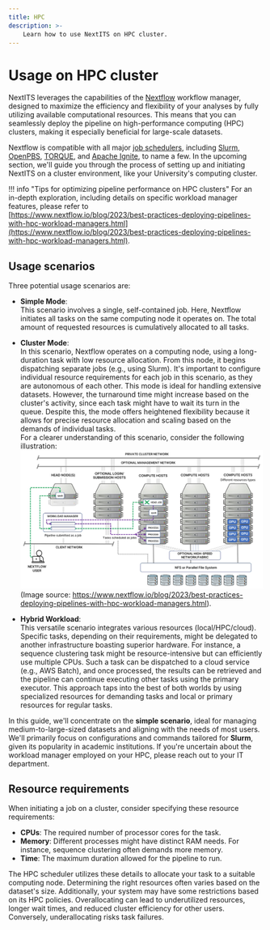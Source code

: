 ```yaml
---
title: HPC
description: >-
    Learn how to use NextITS on HPC cluster.
---
```


# Usage on HPC cluster

NextITS leverages the capabilities of the [Nextflow](https://www.nextflow.io/) workflow manager, 
designed to maximize the efficiency and flexibility of your analyses by fully utilizing available computational resources. 
This means that you can seamlessly deploy the pipeline on high-performance computing (HPC) clusters, 
making it especially beneficial for large-scale datasets.  

Nextflow is compatible with all major [job schedulers](https://en.wikipedia.org/wiki/Job_scheduler), including 
[Slurm](https://slurm.schedmd.com/documentation.html), 
[OpenPBS](https://www.openpbs.org/), 
[TORQUE](https://adaptivecomputing.com/cherry-services/torque-resource-manager/), 
and [Apache Ignite](https://ignite.apache.org/), 
to name a few. 
In the upcoming section, we'll guide you through the process of setting up and initiating NextITS on a cluster environment, 
like your University's computing cluster.  

!!! info "Tips for optimizing pipeline performance on HPC clusters"
    For an in-depth exploration, including details on specific workload manager features, please refer to  
    [https://www.nextflow.io/blog/2023/best-practices-deploying-pipelines-with-hpc-workload-managers.html](https://www.nextflow.io/blog/2023/best-practices-deploying-pipelines-with-hpc-workload-managers.html).  

## Usage scenarios

Three potential usage scenarios are:  

- **Simple Mode**:  
    This scenario involves a single, self-contained job. 
    Here, Nextflow initiates all tasks on the same computing node it operates on. 
    The total amount of requested resources is cumulatively allocated to all tasks.  

- **Cluster Mode**:  
    In this scenario, Nextflow operates on a computing node, using a long-duration task with low resource allocation. 
    From this node, it begins dispatching separate jobs (e.g., using Slurm). 
    It's important to configure individual resource requirements for each job in this scenario, as they are autonomous of each other. 
    This mode is ideal for handling extensive datasets. 
    However, the turnaround time might increase based on the cluster's activity, since each task might have to wait its turn in the queue. 
    Despite this, the mode offers heightened flexibility because it allows for precise resource allocation and scaling based on the demands of individual tasks.  
    For a clearer understanding of this scenario, consider the following illustration:  
    ![The anatomy of an HPC cluster](https://github.com/nextflow-io/website/blob/master/assets/img/nextflow-on-big-iron-twelve-tips-for-improving-the-effectiveness-of-pipelines-on-hpc-clusters-1.jpg?raw=true)  
    (Image source: https://www.nextflow.io/blog/2023/best-practices-deploying-pipelines-with-hpc-workload-managers.html).  

- **Hybrid Workload**:  
    This versatile scenario integrates various resources (local/HPC/cloud). 
    Specific tasks, depending on their requirements, might be delegated to another infrastructure boasting superior hardware. 
    For instance, a sequence clustering task might be resource-intensive but can efficiently use multiple CPUs. 
    Such a task can be dispatched to a cloud service (e.g., AWS Batch), and once processed, 
    the results can be retrieved and the pipeline can continue executing other tasks using the primary executor. 
    This approach taps into the best of both worlds by using specialized resources for demanding tasks and local or primary resources for regular tasks.  


In this guide, we'll concentrate on the **simple scenario**, 
ideal for managing medium-to-large-sized datasets and aligning with the needs of most users. 
We'll primarily focus on configurations and commands tailored for **Slurm**, 
given its popularity in academic institutions. 
If you're uncertain about the workload manager employed on your HPC, please reach out to your IT department.  

## Resource requirements

When initiating a job on a cluster, consider specifying these resource requirements:

- **CPUs**: The required number of processor cores for the task.  
- **Memory**: Different processes might have distinct RAM needs. For instance, sequence clustering often demands more memory.  
- **Time**: The maximum duration allowed for the pipeline to run.  

The HPC scheduler utilizes these details to allocate your task to a suitable computing node. 
Determining the right resources often varies based on the dataset's size. 
Additionally, your system may have some restrictions based on its HPC policies. 
Overallocating can lead to underutilized resources, longer wait times, and reduced cluster efficiency for other users. 
Conversely, underallocating risks task failures.

